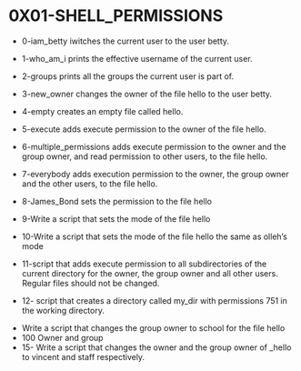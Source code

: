 # 0X01-SHELL_PERMISSIONS
- 0-iam_betty iwitches the current user to the user betty.

- 1-who_am_i prints the effective username of the current user.

- 2-groups prints all the groups the current user is part of.

- 3-new_owner changes the owner of the file hello to the user betty.

- 4-empty creates an empty file called hello.

- 5-execute adds execute permission to the owner of the file hello.

- 6-multiple_permissions adds execute permission to the owner and the group owner, and read permission to other users, to the file hello.

- 7-everybody adds execution permission to the owner, the group owner and the other users, to the file hello.

- 8-James_Bond sets the permission to the file hello

- 9-Write a script that sets the mode of the file hello

- 10-Write a script that sets the mode of the file hello the same as olleh’s mode

- 11-script that adds execute permission to all subdirectories of the current directory for the owner, the group owner and all other users. Regular files should not be changed.

- 12- script that creates a directory called my_dir with permissions 751 in the working directory.
* Write a script that changes the group owner to school for the file hello
* 100 Owner and group
* 15- Write a script that changes the owner and the group owner of _hello to vincent and staff respectively.
